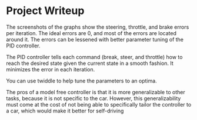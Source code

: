 # Project Writeup

The screenshots of the graphs show the steering, throttle, and brake errors per iteration. The ideal errors are 0, and most of the errors are located around it. The errors can be lessened with better parameter tuning of the PID controller.

The PID controller tells each command (break, steer, and throttle) how to reach the desired state given the current state in a smooth fashion. It minimizes the error in each iteration.

You can use twiddle to help tune the parameters to an optima. 

The pros of a model free controller is that it is more generalizable to other tasks, because it is not specific to the car. However, this generalizability must come at the cost of not being able to specifically tailor the controller to a car, which would make it better for self-driving